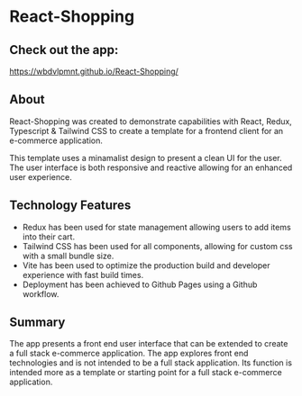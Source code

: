 # React-Shopping

## Check out the app:

https://wbdvlpmnt.github.io/React-Shopping/

## About

React-Shopping was created to demonstrate capabilities with React, Redux, Typescript & Tailwind CSS to create a template for a frontend client for an e-commerce application.

This template uses a minamalist design to present a clean UI for the user. The user interface is both responsive and reactive allowing for an enhanced user experience.

## Technology Features

- Redux has been used for state management allowing users to add items into their cart.
- Tailwind CSS has been used for all components, allowing for custom css with a small bundle size.
- Vite has been used to optimize the production build and developer experience with fast build times.
- Deployment has been achieved to Github Pages using a Github workflow.

## Summary

The app presents a front end user interface that can be extended to create a full stack e-commerce application. The app explores front end technologies and is not intended to be a full stack application. Its function is intended more as a template or starting point for a full stack e-commerce application.
